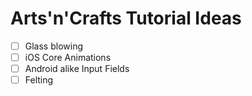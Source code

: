 # Arts'n'Crafts Tutorial Ideas

- [ ] Glass blowing
- [ ] iOS Core Animations
- [ ] Android alike Input Fields
- [ ] Felting
